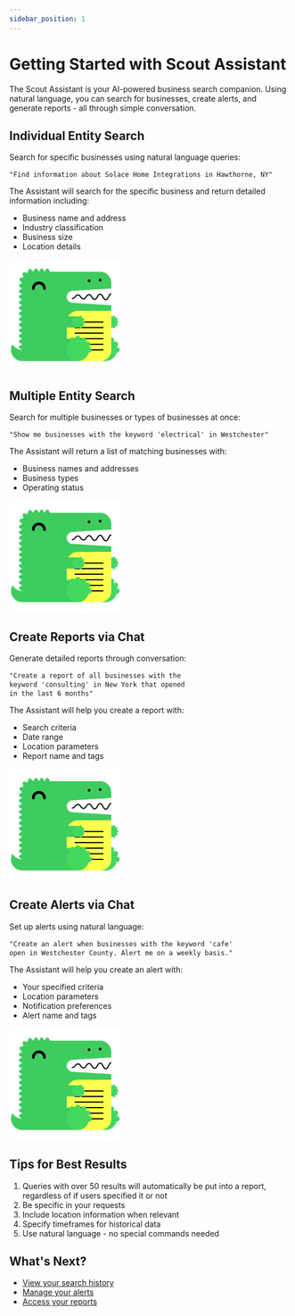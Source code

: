```yaml
---
sidebar_position: 1
---
```


# Getting Started with Scout Assistant

The Scout Assistant is your AI-powered business search companion. Using natural language, you can search for businesses, create alerts, and generate reports - all through simple conversation.

## Individual Entity Search

Search for specific businesses using natural language queries:

```
"Find information about Solace Home Integrations in Hawthorne, NY"
```

The Assistant will search for the specific business and return detailed information including:
- Business name and address
- Industry classification
- Business size
- Location details

![Individual Search Results](/img/docusaurus.png)

## Multiple Entity Search

Search for multiple businesses or types of businesses at once:

```
"Show me businesses with the keyword 'electrical' in Westchester"
```

The Assistant will return a list of matching businesses with:
- Business names and addresses
- Business types
- Operating status

![Multiple Search Results](/img/docusaurus.png)

## Create Reports via Chat

Generate detailed reports through conversation:

```
"Create a report of all businesses with the
keyword 'consulting' in New York that opened
in the last 6 months"
```

The Assistant will help you create a report with:
- Search criteria
- Date range
- Location parameters
- Report name and tags

![Report Creation](/img/docusaurus.png)

## Create Alerts via Chat

Set up alerts using natural language:

```
"Create an alert when businesses with the keyword 'cafe' 
open in Westchester County. Alert me on a weekly basis."
```

The Assistant will help you create an alert with:
- Your specified criteria
- Location parameters
- Notification preferences
- Alert name and tags

![Alert Creation](/img/docusaurus.png)

## Tips for Best Results

1. Queries with over 50 results will automatically be put into a report, regardless of if users specified it or not
2. Be specific in your requests
3. Include location information when relevant
4. Specify timeframes for historical data
5. Use natural language - no special commands needed

## What's Next?

- [View your search history](search-history.md)
- [Manage your alerts](alerts/create-alert.md)
- [Access your reports](reports/view-reports.md)
